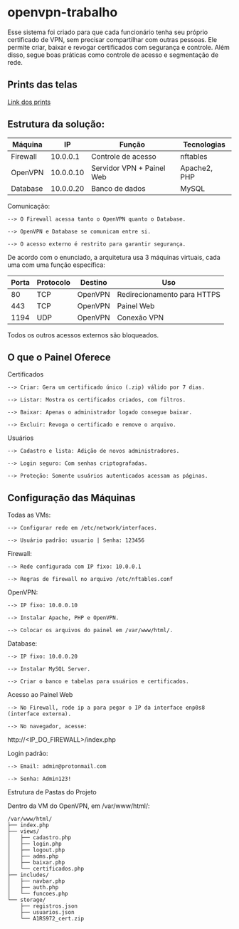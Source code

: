 # openvpn-trabalho

Esse sistema foi criado para que cada funcionário tenha seu próprio certificado de VPN, sem precisar compartilhar com outras pessoas. Ele permite criar, baixar e revogar certificados com segurança e controle. Além disso, segue boas práticas como controle de acesso e segmentação de rede.

## Prints das telas

[Link dos prints](prints/prints.md)

## Estrutura da solução:

| Máquina  | IP        | Função                    | Tecnologias  |
| -------- | --------- | ------------------------- | ------------ |
| Firewall | 10.0.0.1  | Controle de acesso        | nftables     |
| OpenVPN  | 10.0.0.10 | Servidor VPN + Painel Web | Apache2, PHP |
| Database | 10.0.0.20 | Banco de dados            | MySQL        |

Comunicação:

    --> O Firewall acessa tanto o OpenVPN quanto o Database.
    
    --> OpenVPN e Database se comunicam entre si.
    
    --> O acesso externo é restrito para garantir segurança.

De acordo com o enunciado, a arquitetura usa 3 máquinas virtuais, cada uma com uma função específica:

| Porta | Protocolo | Destino | Uso                             |
| ----- | --------- | ------- | ------------------------------- |
| 80    | TCP       | OpenVPN | Redirecionamento para HTTPS     |
| 443   | TCP       | OpenVPN | Painel Web                      |
| 1194  | UDP       | OpenVPN | Conexão VPN                     |

Todos os outros acessos externos são bloqueados.

## O que o Painel Oferece
Certificados

    --> Criar: Gera um certificado único (.zip) válido por 7 dias.

    --> Listar: Mostra os certificados criados, com filtros.

    --> Baixar: Apenas o administrador logado consegue baixar.

    --> Excluir: Revoga o certificado e remove o arquivo.

Usuários

    --> Cadastro e lista: Adição de novos administradores.

    --> Login seguro: Com senhas criptografadas.

    --> Proteção: Somente usuários autenticados acessam as páginas.

## Configuração das Máquinas

Todas as VMs:

    --> Configurar rede em /etc/network/interfaces.

    --> Usuário padrão: usuario | Senha: 123456

Firewall:

    --> Rede configurada com IP fixo: 10.0.0.1

    --> Regras de firewall no arquivo /etc/nftables.conf

OpenVPN:

    --> IP fixo: 10.0.0.10

    --> Instalar Apache, PHP e OpenVPN.

    --> Colocar os arquivos do painel em /var/www/html/.

Database:

    --> IP fixo: 10.0.0.20

    --> Instalar MySQL Server.

    --> Criar o banco e tabelas para usuários e certificados.

Acesso ao Painel Web

    --> No Firewall, rode ip a para pegar o IP da interface enp0s8 (interface externa).

    --> No navegador, acesse:

http://<IP_DO_FIREWALL>/index.php

Login padrão:

    --> Email: admin@protonmail.com

    --> Senha: Admin123!

Estrutura de Pastas do Projeto

Dentro da VM do OpenVPN, em /var/www/html/:

```
/var/www/html/
├── index.php                 
├── views/                    
│   ├── cadastro.php          
│   ├── login.php             
│   ├── logout.php            
│   ├── adms.php              
│   ├── baixar.php            
│   └── certificados.php      
├── includes/                               
│   ├── navbar.php            
│   ├── auth.php              
│   └── funcoes.php           
└── storage/                  
    ├── registros.json        
    ├── usuarios.json        
    └── A1RS972_cert.zip   
```
